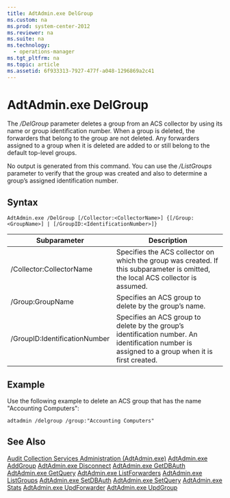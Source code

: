 ```yaml
---
title: AdtAdmin.exe DelGroup
ms.custom: na
ms.prod: system-center-2012
ms.reviewer: na
ms.suite: na
ms.technology: 
  - operations-manager
ms.tgt_pltfrm: na
ms.topic: article
ms.assetid: 6f933313-7927-477f-a048-1296869a2c41
---
```

# AdtAdmin.exe DelGroup
The *\/DelGroup* parameter deletes a group from an ACS collector by using its name or group identification number. When a group is deleted, the forwarders that belong to the group are not deleted. Any forwarders assigned to a group when it is deleted are added to or still belong to the default top\-level groups.

No output is generated from this command. You can use the *\/ListGroups* parameter to verify that the group was created and also to determine a group’s assigned identification number.

## Syntax
`AdtAdmin.exe /DelGroup [/Collector:<CollectorName>] {[/Group:<GroupName>] | [/GroupID:<IdentificationNumber>]}`

|Subparameter|Description|
|----------------|---------------|
|\/Collector:CollectorName|Specifies the ACS collector on which the group was created. If this subparameter is omitted, the local ACS collector is assumed.|
|\/Group:GroupName|Specifies an ACS group to delete by the group’s name.|
|\/GroupID:IdentificationNumber|Specifies an ACS group to delete by the group’s identification number. An identification number is assigned to a group when it is first created.|

## Example
Use the following example to delete an ACS group that has the name "Accounting Computers":

`adtadmin /delgroup /group:"Accounting Computers"`

## See Also
[Audit Collection Services Administration &#40;AdtAdmin.exe&#41;](Audit-Collection-Services-Administration--AdtAdmin.exe-.md)
[AdtAdmin.exe AddGroup](AdtAdmin.exe-AddGroup.md)
[AdtAdmin.exe Disconnect](AdtAdmin.exe-Disconnect.md)
[AdtAdmin.exe GetDBAuth](AdtAdmin.exe-GetDBAuth.md)
[AdtAdmin.exe GetQuery](AdtAdmin.exe-GetQuery.md)
[AdtAdmin.exe ListForwarders](AdtAdmin.exe-ListForwarders.md)
[AdtAdmin.exe ListGroups](AdtAdmin.exe-ListGroups.md)
[AdtAdmin.exe SetDBAuth](AdtAdmin.exe-SetDBAuth.md)
[AdtAdmin.exe SetQuery](AdtAdmin.exe-SetQuery.md)
[AdtAdmin.exe Stats](AdtAdmin.exe-Stats.md)
[AdtAdmin.exe UpdForwarder](AdtAdmin.exe-UpdForwarder.md)
[AdtAdmin.exe UpdGroup](AdtAdmin.exe-UpdGroup.md)


